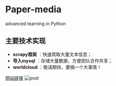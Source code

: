 # Paper-media
advanced learning in Python

## 主要技术实现
- **scrapy框架** ：快速爬取大量文本信息；
- **导入mysql** ：存储大量数据，方便团队合作共享；
- **worldcloud** ：敬请期待，要搞一个大事情！

[网站链接](http://www.nybooks.com/daily/)
![post](./选区_040.png)
